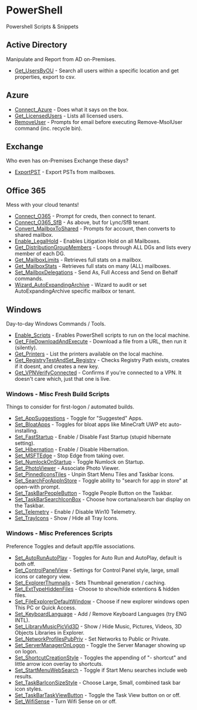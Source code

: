 # PowerShell
Powershell Scripts &amp; Snippets

## Active Directory

Manipulate and Report from AD on-Premises.

- [Get_UsersByOU](https://github.com/thatCraigW/PowerShell/blob/master/ActiveDirectory/Get_UsersByOU.ps1) - Search all users within a specific location and get properties, export to csv.

## Azure
- [Connect_Azure](https://github.com/thatCraigW/PowerShell/blob/master/Azure/Connect_Azure.ps1) - Does what it says on the box.
- [Get_LicensedUsers](https://github.com/thatCraigW/PowerShell/blob/master/Azure/Get_LicensedUsers.ps1) - Lists all licensed users.
- [RemoveUser](https://github.com/thatCraigW/PowerShell/blob/master/Azure/RemoveUser.ps1) - Prompts for email before executing Remove-MsolUser command (inc. recycle bin).

## Exchange

Who even has on-Premises Exchange these days?

- [ExportPST](https://github.com/thatCraigW/PowerShell/blob/master/Exchange/ExportPST.ps1) - Export PSTs from mailboxes.

## Office 365

Mess with your cloud tenants!

- [Connect_O365](https://github.com/thatCraigW/PowerShell/blob/master/Office365/Connect_O365.ps1) - Prompt for creds, then connect to tenant.
- [Connect_O365_SfB](https://github.com/thatCraigW/PowerShell/blob/master/Office365/Connect_O365_SfB.ps1) - As above, but for Lync/SfB tenant.
- [Convert_MailboxToShared](https://github.com/thatCraigW/PowerShell/blob/master/Office365/Convert_MailboxToShared.ps1) - Prompts for account, then converts to shared mailbox.
- [Enable_LegalHold](https://github.com/thatCraigW/PowerShell/blob/master/Office365/Enable_LegalHold.ps1) - Enables Litigation Hold on all Mailboxes.
- [Get_DistributionGroupMembers](https://github.com/thatCraigW/PowerShell/blob/master/Office365/Get_DistributionGroupMembers.ps1) - Loops through ALL DGs and lists every member of each DG.
- [Get_MailboxLimits](https://github.com/thatCraigW/PowerShell/blob/master/Office365/Get_MailboxLimits.ps1) - Retrieves full stats on a mailbox.
- [Get_MailboxStats](https://github.com/thatCraigW/PowerShell/blob/master/Office365/Get_MailboxStats.ps1) - Retrieves full stats on many (ALL) mailboxes.
- [Set_MailboxDelegations](https://github.com/thatCraigW/PowerShell/blob/master/Office365/MailboxDelegations.ps1) - Send As, Full Access and Send on Behalf commands.
- [Wizard_AutoExpandingArchive](https://github.com/thatCraigW/PowerShell/blob/master/Office365/Wizard_AutoExpandingArchive.ps1) - Wizard to audit or set AutoExpandingArchive specific mailbox or tenant.

## Windows

Day-to-day Windows Commands / Tools.

- [Enable_Scripts](https://github.com/thatCraigW/PowerShell/blob/master/Windows/Enable_Scripts.ps1) - Enables PowerShell scripts to run on the local machine.
- [Get_FileDownloadAndExecute](https://github.com/thatCraigW/PowerShell/blob/master/Windows/Get_FileDownloadAndExecute.ps1) - Download a file from a URL, then run it (silently).
- [Get_Printers](https://github.com/thatCraigW/PowerShell/blob/master/Windows/Get_Printers.ps1) - List the printers available on the local machine.
- [Get_RegistryTestAndSet_Registry](https://github.com/thatCraigW/PowerShell/blob/master/Windows/Get_RegistryTestAndSet_Registry.ps1) - Checks Registry Path exists, creates if it doesnt, and creates a new key.
- [Get_VPNVerifyConnected](https://github.com/thatCraigW/PowerShell/blob/master/Windows/Get_VPNVerifyConnected.ps1) - Confirms if you're connected to a VPN. It doesn't care which, just that one is live.

### Windows - Misc Fresh Build Scripts

Things to consider for first-logon / automated builds.

- [Set_AppSuggestions](https://github.com/thatCraigW/PowerShell/blob/master/Windows/FreshBuild/Set_AppSuggestions.ps1) - Toggle for "Suggested" Apps.
- [Set_BloatApps](https://github.com/thatCraigW/PowerShell/blob/master/Windows/FreshBuild/Set_BloatApps.ps1) - Toggles for bloat apps like MineCraft UWP etc auto-installing.
- [Set_FastStartup](https://github.com/thatCraigW/PowerShell/blob/master/Windows/FreshBuild/Set_FastStartup.ps1) - Enable / Disable Fast Startup (stupid hibernate setting).
- [Set_Hibernation](https://github.com/thatCraigW/PowerShell/blob/master/Windows/FreshBuild/Set_Hibernation.ps1) - Enable / Disable Hibernation.
- [Set_MSFTEdge](https://github.com/thatCraigW/PowerShell/blob/master/Windows/FreshBuild/Set_MSFTEdge.ps1) - Stop Edge from taking over.
- [Set_NumlockOnStartup](https://github.com/thatCraigW/PowerShell/blob/master/Windows/FreshBuild/Set_NumlockOnStartup.ps1) - Toggle Numlock on Startup.
- [Set_PhotoViewer](https://github.com/thatCraigW/PowerShell/blob/master/Windows/FreshBuild/Set_PhotoViewer.ps1) - Associate Photo Viewer.
- [Set_PinnedIconsTiles](https://github.com/thatCraigW/PowerShell/blob/master/Windows/FreshBuild/Set_PinnedIconsTiles.ps1) - Unpin Start Menu Tiles and Taskbar Icons.
- [Set_SearchForAppInStore](https://github.com/thatCraigW/PowerShell/blob/master/Windows/FreshBuild/Set_SearchForAppInStore.ps1) - Toggle ability to "search for app in store" at open-with prompt.
- [Set_TaskBarPeopleButton](https://github.com/thatCraigW/PowerShell/blob/master/Windows/FreshBuild/Set_TaskBarPeopleButton.ps1) - Toggle People Button on the Taskbar.
- [Set_TaskBarSearchIconBox](https://github.com/thatCraigW/PowerShell/blob/master/Windows/FreshBuild/Set_TaskBarSearchIconBox.ps1) - Choose how cortana/search bar display on the Taskbar.
- [Set_Telemetry](https://github.com/thatCraigW/PowerShell/blob/master/Windows/FreshBuild/Set_Telemetry.ps1) - Enable / Disable Win10 Telemetry.
- [Set_TrayIcons](https://github.com/thatCraigW/PowerShell/blob/master/Windows/FreshBuild/Set_TrayIcons.ps1) - Show / Hide all Tray Icons.

### Windows - Misc Preferences Scripts

Preference Toggles and default app/file associations.

- [Set_AutoRunAutoPlay](https://github.com/thatCraigW/PowerShell/blob/master/Windows/Preferences/Set_AutoRunAutoPlay.ps1) - Toggles for Auto Run and AutoPlay, default is both off.
- [Set_ControlPanelView](https://github.com/thatCraigW/PowerShell/blob/master/Windows/Preferences/Set_ControlPanelView.ps1) - Settings for Control Panel style, large, small icons or category view.
- [Set_ExplorerThumnails](https://github.com/thatCraigW/PowerShell/blob/master/Windows/Preferences/Set_ExplorerThumnails.ps1) - Sets Thumbnail generation / caching.
- [Set_ExtTypeHiddenFiles](https://github.com/thatCraigW/PowerShell/blob/master/Windows/Preferences/Set_ExtTypeHiddenFiles.ps1) - Choose to show/hide extentions & hidden files.
- [Set_FileExplorerDefaultWindow](https://github.com/thatCraigW/PowerShell/blob/master/Windows/Preferences/Set_FileExplorerDefaultWindow.ps1) - Choose if new explorer windows open This PC or Quick Access.
- [Set_KeyboardLanguage](https://github.com/thatCraigW/PowerShell/blob/master/Windows/Preferences/Set_KeyboardLanguage.ps1) - Add / Remove Keyboard Languages (try ENG INTL).
- [Set_LibraryMusicPicVid3D](https://github.com/thatCraigW/PowerShell/blob/master/Windows/Preferences/Set_LibraryMusicPicVid3D.ps1) - Show / Hide Music, Pictures, Videos, 3D Objects Libraries in Explorer.
- [Set_NetworkProfilesPubPriv](https://github.com/thatCraigW/PowerShell/blob/master/Windows/Preferences/Set_NetworkProfilesPubPriv.ps1) - Set Networks to Public or Private.
- [Set_ServerManagerOnLogon](https://github.com/thatCraigW/PowerShell/blob/master/Windows/FreshBuild/Set_ServerManagerOnLogon.ps1) - Toggle the Server Manager showing up on logon.
- [Set_ShortcutCreationStyle](https://github.com/thatCraigW/PowerShell/blob/master/Windows/Preferences/Set_ShortcutCreationStyle.ps1) - Toggles the appending of "- shortcut" and little arrow icon overlay to shortcuts.
- [Set_StartMenuWebSearch](https://github.com/thatCraigW/PowerShell/blob/master/Windows/Preferences/Set_StartMenuWebSearch.ps1) - Toggle if Start Menu searches include web results.
- [Set_TaskBarIconSizeStyle](https://github.com/thatCraigW/PowerShell/blob/master/Windows/Preferences/Set_TaskBarIconSizeStyle.ps1) - Choose Large, Small, combined task bar icon styles.
- [Set_TaskBarTaskViewButton](https://github.com/thatCraigW/PowerShell/blob/master/Windows/Preferences/Set_TaskBarTaskViewButton.ps1) - Toggle the Task View button on or off.
- [Set_WifiSense](https://github.com/thatCraigW/PowerShell/blob/master/Windows/Preferences/Set_WifiSense.ps1) - Turn Wifi Sense on or off.